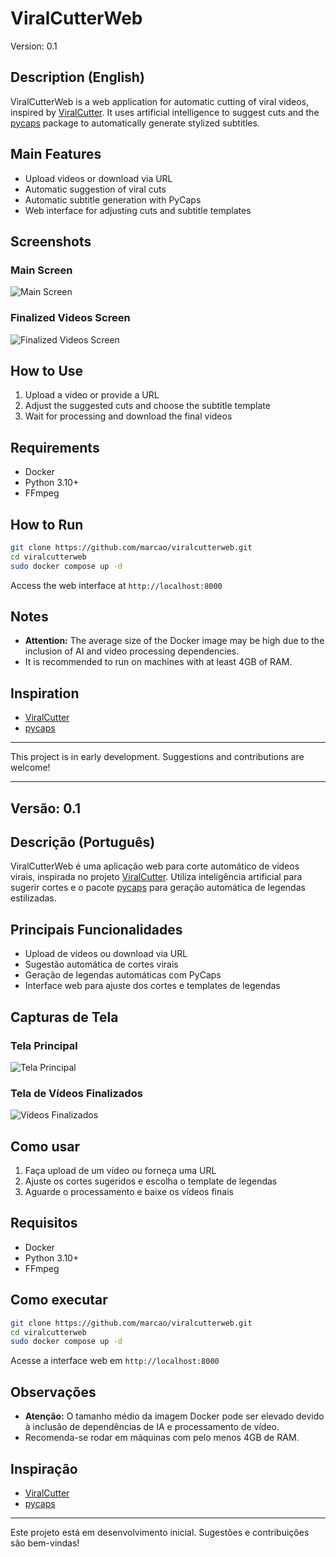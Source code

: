 
# ViralCutterWeb

Version: 0.1

## Description (English)
ViralCutterWeb is a web application for automatic cutting of viral videos, inspired by [ViralCutter](https://github.com/RafaelGodoyEbert/ViralCutter). It uses artificial intelligence to suggest cuts and the [pycaps](https://github.com/francozanardi/pycaps) package to automatically generate stylized subtitles.

## Main Features
- Upload videos or download via URL
- Automatic suggestion of viral cuts
- Automatic subtitle generation with PyCaps
- Web interface for adjusting cuts and subtitle templates

## Screenshots

### Main Screen
![Main Screen](docs/screenshot_upload.png)

### Finalized Videos Screen
![Finalized Videos Screen](docs/screenshot_finalizados.png)

## How to Use
1. Upload a video or provide a URL
2. Adjust the suggested cuts and choose the subtitle template
3. Wait for processing and download the final videos

## Requirements
- Docker
- Python 3.10+
- FFmpeg

## How to Run
```bash
git clone https://github.com/marcao/viralcutterweb.git
cd viralcutterweb
sudo docker compose up -d
```
Access the web interface at `http://localhost:8000`

## Notes
- **Attention:** The average size of the Docker image may be high due to the inclusion of AI and video processing dependencies.
- It is recommended to run on machines with at least 4GB of RAM.

## Inspiration
- [ViralCutter](https://github.com/RafaelGodoyEbert/ViralCutter)
- [pycaps](https://github.com/francozanardi/pycaps)

---
This project is in early development. Suggestions and contributions are welcome!

---

## Versão: 0.1

## Descrição (Português)
ViralCutterWeb é uma aplicação web para corte automático de vídeos virais, inspirada no projeto [ViralCutter](https://github.com/RafaelGodoyEbert/ViralCutter). Utiliza inteligência artificial para sugerir cortes e o pacote [pycaps](https://github.com/francozanardi/pycaps) para geração automática de legendas estilizadas.

## Principais Funcionalidades
- Upload de vídeos ou download via URL
- Sugestão automática de cortes virais
- Geração de legendas automáticas com PyCaps
- Interface web para ajuste dos cortes e templates de legendas

## Capturas de Tela

### Tela Principal
![Tela Principal](docs/screenshot_upload.png)

### Tela de Vídeos Finalizados
![Vídeos Finalizados](docs/screenshot_finalizados.png)

## Como usar
1. Faça upload de um vídeo ou forneça uma URL
2. Ajuste os cortes sugeridos e escolha o template de legendas
3. Aguarde o processamento e baixe os vídeos finais

## Requisitos
- Docker
- Python 3.10+
- FFmpeg

## Como executar
```bash
git clone https://github.com/marcao/viralcutterweb.git
cd viralcutterweb
sudo docker compose up -d
```
Acesse a interface web em `http://localhost:8000`

## Observações
- **Atenção:** O tamanho médio da imagem Docker pode ser elevado devido à inclusão de dependências de IA e processamento de vídeo.
- Recomenda-se rodar em máquinas com pelo menos 4GB de RAM.

## Inspiração
- [ViralCutter](https://github.com/RafaelGodoyEbert/ViralCutter)
- [pycaps](https://github.com/francozanardi/pycaps)

---
Este projeto está em desenvolvimento inicial. Sugestões e contribuições são bem-vindas!
